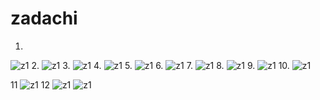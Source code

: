 # zadachi

1.
![z1](https://github.com/podlinovvv/zadachi/blob/master/img/z1.png 'z1')
2.
![z1](https://github.com/podlinovvv/zadachi/blob/master/img/z2.png 'z1')
3.
![z1](https://github.com/podlinovvv/zadachi/blob/master/img/z3.png 'z1')
4.
![z1](https://github.com/podlinovvv/zadachi/blob/master/img/z4.png 'z1')
5.
![z1](https://github.com/podlinovvv/zadachi/blob/master/img/z5.png 'z1')
6.
![z1](https://github.com/podlinovvv/zadachi/blob/master/img/z6.png 'z1')
7.
![z1](https://github.com/podlinovvv/zadachi/blob/master/img/z7.png 'z1')
8.
![z1](https://github.com/podlinovvv/zadachi/blob/master/img/z8.png 'z1')
9.
![z1](https://github.com/podlinovvv/zadachi/blob/master/img/z9.png 'z1')
10.
![z1](https://github.com/podlinovvv/zadachi/blob/master/img/z10.png 'z1')

11
![z1](https://github.com/podlinovvv/zadachi/blob/master/img/z11.png 'z1')
12
![z1](https://github.com/podlinovvv/zadachi/blob/master/img/z12.png 'z1')
![z1](https://github.com/podlinovvv/zadachi/blob/master/img/z12_2.png 'z1')
